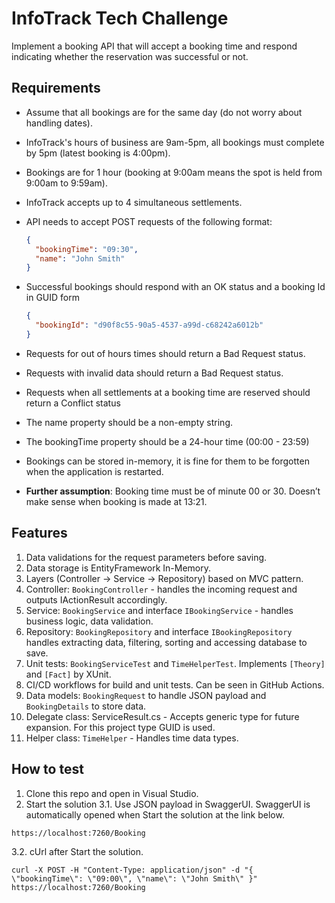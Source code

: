 # InfoTrack Tech Challenge

Implement a booking API that will accept a booking time and respond indicating whether the reservation was successful or not.


## Requirements

- Assume that all bookings are for the same day (do not worry about handling dates).

- InfoTrack's hours of business are 9am-5pm, all bookings must complete by 5pm (latest booking is 4:00pm).

- Bookings are for 1 hour (booking at 9:00am means the spot is held from 9:00am to 9:59am).

- InfoTrack accepts up to 4 simultaneous settlements.

- API needs to accept POST requests of the following format:

  ```json
  {
    "bookingTime": "09:30",
    "name": "John Smith"
  }
  ```

- Successful bookings should respond with an OK status and a booking Id in GUID form
  ```json
  {
    "bookingId": "d90f8c55-90a5-4537-a99d-c68242a6012b"
  }
  ```

- Requests for out of hours times should return a Bad Request status.
- Requests with invalid data should return a Bad Request status.
- Requests when all settlements at a booking time are reserved should return a Conflict status
- The name property should be a non-empty string.
- The bookingTime property should be a 24-hour time (00:00 - 23:59)
- Bookings can be stored in-memory, it is fine for them to be forgotten when the application is restarted.
- **Further assumption**: Booking time must be of minute 00 or 30. Doesn’t make sense when booking is made at 13:21.


## Features
1. Data validations for the request parameters before saving.
2. Data storage is EntityFramework In-Memory.
3. Layers (Controller -> Service -> Repository) based on MVC pattern.
4. Controller: ```BookingController``` - handles the incoming request and outputs IActionResult accordingly.
5. Service: ```BookingService``` and interface ```IBookingService``` - handles business logic, data validation.
6. Repository: ```BookingRepository``` and interface ```IBookingRepository``` handles extracting data, filtering, sorting and accessing database to save.
7. Unit tests: ```BookingServiceTest``` and ```TimeHelperTest```. Implements ```[Theory]``` and ```[Fact]``` by XUnit.
8. CI/CD workflows for build and unit tests. Can be seen in GitHub Actions.
9. Data models: ```BookingRequest``` to handle JSON payload and ```BookingDetails``` to store data.
10. Delegate class: ServiceResult.cs - Accepts generic type for future expansion. For this project type GUID is used.
11. Helper class: ```TimeHelper``` - Handles time data types.

## How to test
1. Clone this repo and open in Visual Studio.
2. Start the solution
3.1. Use JSON payload in SwaggerUI. SwaggerUI is automatically opened when Start the solution at the link below.
```
https://localhost:7260/Booking
```
3.2. cUrl after Start the solution.
```
curl -X POST -H "Content-Type: application/json" -d "{ \"bookingTime\": \"09:00\", \"name\": \"John Smith\" }" https://localhost:7260/Booking
```


